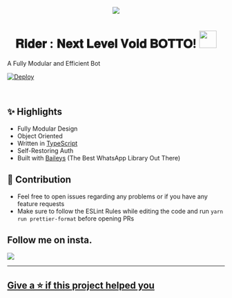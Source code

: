 <div align="center">

  <img src="https://c.tenor.com/SKlfW2pJKRoAAAAC/rider-medusa.gif" border="0"></a>


<h1 align="center">𝐑𝐢𝐝𝐞𝐫 : 𝐍𝐞𝐱𝐭 𝐋𝐞𝐯𝐞𝐥 𝐕𝐨𝐢𝐝 𝐁𝐎𝐓𝐓𝐎! <img src="https://64.media.tumblr.com/6353bc254285f22abbeaf5653a2e133d/0a4aca37e117c27e-fe/s540x810/e1a81a3d48c2adbf0c3c5502bb95cfa24bbfff6e.gifv" style="border-radius:5;" width="40px" alt=""><br></h1>
<p align="center">


<div align="left">
  
A Fully Modular and Efficient Bot <br>
  
[![Deploy](https://www.herokucdn.com/deploy/button.png)](https://heroku.com/deploy?template=https://github.com/Pain77/Rider)



<div align="left">
<br/>

## ✨ Highlights

-   Fully Modular Design
-   Object Oriented
-   Written in [TypeScript](https://www.typescriptlang.org/)
-   Self-Restoring Auth
-   Built with [Baileys](https://github.com/adiwajshing/baileys) (The Best
    WhatsApp Library Out There)
    
## 💪 Contribution

-   Feel free to open issues regarding any problems or if you have any feature
    requests
-   Make sure to follow the ESLint Rules while editing the code and run
    `yarn run prettier-format` before opening PRs

## Follow me on insta.
<p align="left">
  <a href="https://instagram.com/on11._.sama"><img src="https://img.shields.io/badge/Instagram-E4405F?style=for-the-badge&logo=instagram&logoColor=white"/><br>
    
--------

## Give a ⭐ if this project helped you
